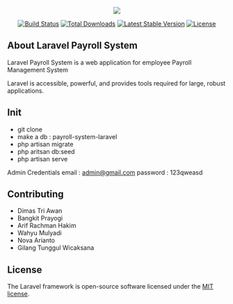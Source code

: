 <p align="center"><img src="https://laravel.com/assets/img/components/logo-laravel.svg"></p>

<p align="center">
<a href="https://travis-ci.org/laravel/framework"><img src="https://travis-ci.org/laravel/framework.svg" alt="Build Status"></a>
<a href="https://packagist.org/packages/laravel/framework"><img src="https://poser.pugx.org/laravel/framework/d/total.svg" alt="Total Downloads"></a>
<a href="https://packagist.org/packages/laravel/framework"><img src="https://poser.pugx.org/laravel/framework/v/stable.svg" alt="Latest Stable Version"></a>
<a href="https://packagist.org/packages/laravel/framework"><img src="https://poser.pugx.org/laravel/framework/license.svg" alt="License"></a>
</p>

## About Laravel Payroll System 

Laravel Payroll System is a web application for employee Payroll Management System

Laravel is accessible, powerful, and provides tools required for large, robust applications.


## Init
- git clone
- make a db : payroll-system-laravel
- php artisan migrate
- php aritsan db:seed
- php artisan serve

Admin Credentials
email : admin@gmail.com
password : 123qweasd

## Contributing

- Dimas Tri Awan
- Bangkit Prayogi
- Arif Rachman Hakim
- Wahyu Mulyadi
- Nova Arianto
- Gilang Tunggul Wicaksana



## License

The Laravel framework is open-source software licensed under the [MIT license](https://opensource.org/licenses/MIT).
